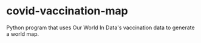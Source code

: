 # covid-vaccination-map
Python program that uses Our World In Data's vaccination data to generate a world map.
